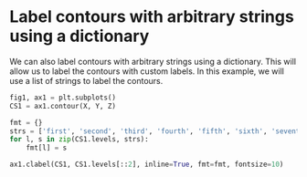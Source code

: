 # Label contours with arbitrary strings using a dictionary

We can also label contours with arbitrary strings using a dictionary. This will allow us to label the contours with custom labels. In this example, we will use a list of strings to label the contours.

```python
fig1, ax1 = plt.subplots()
CS1 = ax1.contour(X, Y, Z)

fmt = {}
strs = ['first', 'second', 'third', 'fourth', 'fifth', 'sixth', 'seventh']
for l, s in zip(CS1.levels, strs):
    fmt[l] = s

ax1.clabel(CS1, CS1.levels[::2], inline=True, fmt=fmt, fontsize=10)
```
